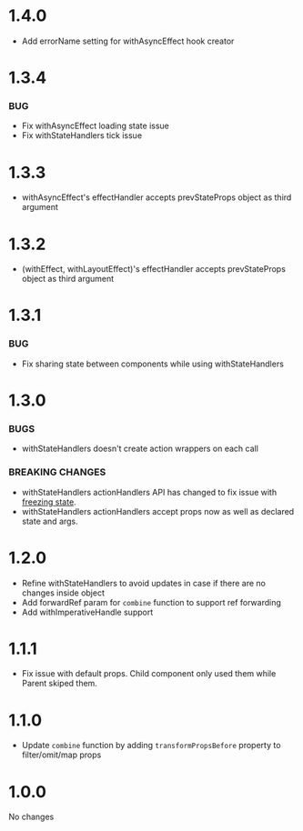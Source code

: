 # 1.4.0
- Add errorName setting for withAsyncEffect hook creator

# 1.3.4
### BUG
- Fix withAsyncEffect loading state issue
- Fix withStateHandlers tick issue

# 1.3.3
- withAsyncEffect's effectHandler accepts prevStateProps object as third argument

# 1.3.2
- (withEffect, withLayoutEffect)'s effectHandler accepts prevStateProps object as third argument

# 1.3.1

### BUG
- Fix sharing state between components while using withStateHandlers

# 1.3.0

### BUGS
- withStateHandlers doesn't create action wrappers on each call

### BREAKING CHANGES
- withStateHandlers actionHandlers API has changed to fix issue with [freezing state](https://github.com/Shalimov/react-hooks-combine/issues/31).
- withStateHandlers actionHandlers accept props now as well as declared state and args.

# 1.2.0
- Refine withStateHandlers to avoid updates in case if there are no changes inside object
- Add forwardRef param for `combine` function to support ref forwarding
- Add withImperativeHandle support

# 1.1.1
- Fix issue with default props. Child component only used them while Parent skiped them.

# 1.1.0
- Update `combine` function by adding `transformPropsBefore` property to filter/omit/map props

# 1.0.0
No changes

